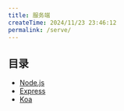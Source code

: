 ```yaml
---
title: 服务端
createTime: 2024/11/23 23:46:12
permalink: /serve/
---
```


## 目录

- [Node.js](./Node.js.md)
- [Express](./Express.md)
- [Koa](./Koa.md)
